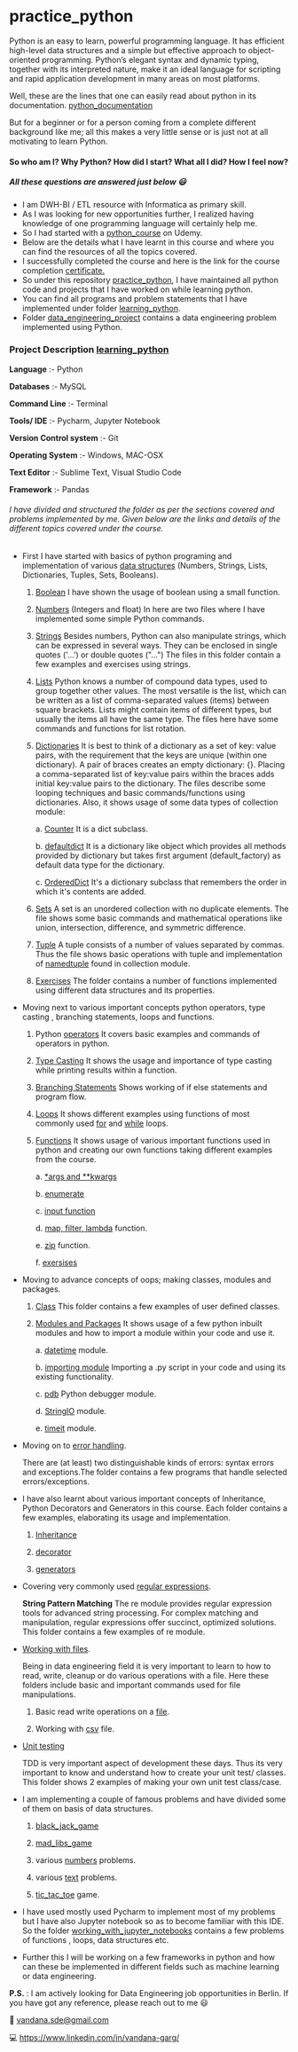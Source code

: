 # practice_python

Python is an easy to learn, powerful programming language.
It has efficient high-level data structures and a simple but effective approach to object-oriented programming.
Python’s elegant syntax and dynamic typing, together with its interpreted nature, make it an ideal language for scripting and rapid application development in many areas on most platforms.

Well, these are the lines that one can easily read about python in its documentation.
[python_documentation](https://docs.python.org/3/tutorial/index.html)

But for a beginner or for a person coming from a complete different background like me; 
all this makes a very little sense or is just not at all motivating to learn Python.

#### So who am I?  Why Python?  How did I start?  What all I did?  How I feel now?

##### All these questions are answered just below :smiley:

* I am DWH-BI / ETL resource with Informatica as primary skill.
* As I was looking for new opportunities further, I realized having knowledge of one programming language will certainly help me.
* So I had started with a [python_course](https://www.udemy.com/share/101W8QBEoSdl9STH8=/) on Udemy.
* Below are the details what I have learnt in this course and where you can find the resources of all the topics covered.
* I successfully completed the course and here is the link for the course completion [certificate.](https://www.udemy.com/certificate/UC-8GCIHB78/)
* So under this repository [practice_python](https://github.com/vandanagarg/practice_python), I have maintained all python
  code and projects that I have worked on while learning python.
* You can find all programs and problem statements that I have implemented under folder [learning_python](https://github.com/vandanagarg/practice_python/tree/master/learning_python).
* Folder [data_engineering_project](https://github.com/vandanagarg/practice_python/tree/master/data_engineering_project) contains a data engineering problem implemented using Python.


### Project Description [learning_python](https://github.com/vandanagarg/practice_python/tree/master/learning_python)

**Language** :- Python

**Databases** :- MySQL

**Command Line** :- Terminal

**Tools/ IDE** :- Pycharm, Jupyter Notebook

**Version Control system** :- Git

**Operating System** :- Windows, MAC-OSX

**Text Editor** :- Sublime Text, Visual Studio Code

**Framework** :- Pandas

###### I have divided and structured the folder as per the sections covered and problems implemented by me. Given below are the links and details of the different topics covered under the course.


* First I have started with basics of python programing and implementation of various [data structures](https://github.com/vandanagarg/practice_python/tree/master/learning_python/data_structures) (Numbers, Strings, Lists, Dictionaries, Tuples, Sets, Booleans).
    
    1. [Boolean](https://github.com/vandanagarg/practice_python/tree/master/learning_python/data_structures/boolean) I have shown the usage of boolean using a small function.
    
    2. [Numbers](https://github.com/vandanagarg/practice_python/tree/master/learning_python/data_structures/integer_float) (Integers and float)
        In here are two files where I have implemented some simple Python commands.
            
    3. [Strings](https://github.com/vandanagarg/practice_python/tree/master/learning_python/data_structures/strings)
       Besides numbers, Python can also manipulate strings, which can be expressed in several ways. They can be enclosed in single quotes ('...') or double quotes ("...")
       The files in this folder contain a few examples and exercises using strings.
        
    4. [Lists](https://github.com/vandanagarg/practice_python/tree/master/learning_python/data_structures/lists)
       Python knows a number of compound data types, used to group together other values. The most versatile is the list, which can be written as a list of comma-separated values (items) between square brackets.
       Lists might contain items of different types, but usually the items all have the same type.
       The files here have some commands and functions for list rotation.
              
    5. [Dictionaries](https://github.com/vandanagarg/practice_python/tree/master/learning_python/data_structures/dictionaries)
       It is best to think of a dictionary as a set of key: value pairs, with the requirement that the keys are unique (within one dictionary). A pair of braces creates an empty dictionary: {}.
       Placing a comma-separated list of key:value pairs within the braces adds initial key:value pairs to the dictionary.
       The files describe some looping techniques and basic commands/functions using dictionaries.
       Also, it shows usage of some data types of collection module:
       
         a. [Counter](https://github.com/vandanagarg/practice_python/tree/master/learning_python/data_structures/dictionaries/counter) 
         It is a dict subclass.
         
         b. [defaultdict](https://github.com/vandanagarg/practice_python/tree/master/learning_python/data_structures/dictionaries/defaultdict) 
         It is a dictionary like object which provides all methods provided by dictionary but takes first argument (default_factory) as default data type for the dictionary.
               
         c. [OrderedDict](https://github.com/vandanagarg/practice_python/tree/master/learning_python/data_structures/dictionaries/OrderedDict) 
         It's a dictionary subclass that remembers the order in which it's contents are added. 
       
    6. [Sets](https://github.com/vandanagarg/practice_python/tree/master/learning_python/data_structures/sets)
       A set is an unordered collection with no duplicate elements. The file shows some basic commands and mathematical operations like union, intersection, difference, and symmetric difference.
       
    7. [Tuple](https://github.com/vandanagarg/practice_python/tree/master/learning_python/data_structures/tuple)
       A tuple consists of a number of values separated by commas. Thus the file shows basic operations with tuple and implementation of [namedtuple](https://github.com/vandanagarg/practice_python/tree/master/learning_python/data_structures/tuple/namedtuple) found in collection module.
       
    8. [Exercises](https://github.com/vandanagarg/practice_python/tree/master/learning_python/data_structures/exercises)
       The folder contains a number of functions implemented using different data structures and its properties.
    

* Moving next to various important concepts python operators, type casting , branching statements, loops and functions.
    
    1. Python [operators](https://github.com/vandanagarg/practice_python/tree/master/learning_python/operators)
       It covers basic examples and commands of operators in python.
       
    2. [Type Casting](https://github.com/vandanagarg/practice_python/tree/master/learning_python/type_casting)
       It shows the usage and importance of type casting while printing results within a function.
    
    3. [Branching Statements](https://github.com/vandanagarg/practice_python/tree/master/learning_python/branching_statements)
       Shows working of if else statements and program flow.
       
    4. [Loops](https://github.com/vandanagarg/practice_python/tree/master/learning_python/loops)
       It shows different examples using functions of most commonly used [for](https://github.com/vandanagarg/practice_python/tree/master/learning_python/loops/for_loop) and [while](https://github.com/vandanagarg/practice_python/tree/master/learning_python/loops/while_loop) loops.
       
    5. [Functions](https://github.com/vandanagarg/practice_python/tree/master/learning_python/functions)
       It shows usage of various important functions used in python and creating our own functions taking different examples from the course.
         
        a. [*args and **kwargs](https://github.com/vandanagarg/practice_python/tree/master/learning_python/functions/args_kwargs)
        
        b. [enumerate](https://github.com/vandanagarg/practice_python/tree/master/learning_python/functions/enumerate)
        
        c. [input function](https://github.com/vandanagarg/practice_python/tree/master/learning_python/functions/input_function)
        
        d. [map, filter, lambda](https://github.com/vandanagarg/practice_python/tree/master/learning_python/functions/map_filter_lambda) function.
        
        e. [zip](https://github.com/vandanagarg/practice_python/tree/master/learning_python/functions/zip) function. 
        
        f. [exersises](https://github.com/vandanagarg/practice_python/tree/master/learning_python/functions/functions)
        
* Moving to advance concepts of oops; making classes, modules and packages.
    
    1.  [Class](https://github.com/vandanagarg/practice_python/tree/master/learning_python/classes)
        This folder contains a few examples of user defined classes.
    
    2. [Modules and Packages](https://github.com/vandanagarg/practice_python/tree/master/learning_python/modules_and_packages)
       It shows usage of a few python inbuilt modules and how to import a module within your code and use it.
       
       a. [datetime](https://github.com/vandanagarg/practice_python/tree/master/learning_python/modules_and_packages/modules/datetime) module.
       
       b. [importing module](https://github.com/vandanagarg/practice_python/tree/master/learning_python/modules_and_packages/modules/importing_modules) Importing a .py script in your code and using its existing functionality.
         
       c. [pdb](https://github.com/vandanagarg/practice_python/tree/master/learning_python/modules_and_packages/modules/pdb) Python debugger module.
       
       d. [StringIO](https://github.com/vandanagarg/practice_python/tree/master/learning_python/modules_and_packages/modules/string_io) module.
       
       e. [timeit](https://github.com/vandanagarg/practice_python/tree/master/learning_python/modules_and_packages/modules/timeit) module.
       
       
* Moving on to [error handling](https://github.com/vandanagarg/practice_python/tree/master/learning_python/error_handling).
   
  There are (at least) two distinguishable kinds of errors: syntax errors and exceptions.The folder contains a few programs that handle selected errors/exceptions.
 
* I have also learnt about various important concepts of Inheritance, Python Decorators and Generators in this course.
  Each folder contains a few examples, elaborating its usage and implementation. 
  
  1. [Inheritance](https://github.com/vandanagarg/practice_python/tree/master/learning_python/inheritance)
  
  2. [decorator](https://github.com/vandanagarg/practice_python/tree/master/learning_python/decorator)
  
  3. [generators](https://github.com/vandanagarg/practice_python/tree/master/learning_python/generators)
  

* Covering very commonly used [regular expressions](https://github.com/vandanagarg/practice_python/tree/master/learning_python/regular_expressions).
   
  **String Pattern Matching** The re module provides regular expression tools for advanced string processing. For complex matching and manipulation, regular expressions offer succinct, optimized solutions.
  This folder contains a few examples of re module.

* [Working with files](https://github.com/vandanagarg/practice_python/tree/master/learning_python/working_with_files).

  Being in data engineering field it is very important to learn to how to read, write, cleanup or do various operations with a file.
  Here these folders include basic and important commands used for file manipulations.  

    1. Basic read write operations on a [file](https://github.com/vandanagarg/practice_python/tree/master/learning_python/working_with_files).
    
    2. Working with [csv](https://github.com/vandanagarg/practice_python/tree/master/learning_python/csv) file.
    
    
* [Unit testing](https://github.com/vandanagarg/practice_python/tree/master/learning_python/unit_testing)

  TDD is very important aspect of development these days. Thus its very important to know and understand how to create your unit test/ classes.
  This folder shows 2 examples of making your own unit test class/case.

* I am implementing a couple of famous problems and have divided some of them on basis of data structures.
    
    1. [black_jack_game](https://github.com/vandanagarg/practice_python/tree/master/learning_python/problems/black_jack_game)
    
    2. [mad_libs_game](https://github.com/vandanagarg/practice_python/tree/master/learning_python/problems/mad_libs_game)
    
    3. various [numbers](https://github.com/vandanagarg/practice_python/tree/master/learning_python/problems/numbers_problems) problems.
    
    4. various [text](https://github.com/vandanagarg/practice_python/tree/master/learning_python/problems/text_problems) problems.
    
    5. [tic_tac_toe](https://github.com/vandanagarg/practice_python/tree/master/learning_python/problems/tic_tac_toe) game. 

* I have used mostly used Pycharm to implement most of my problems but I have also Jupyter notebook so as to become familiar with this IDE.
  So the folder [working_with_jupyter_notebooks](https://github.com/vandanagarg/practice_python/tree/master/learning_python/working_with_jupyter_notebooks)
  contains a few problems of functions , loops, data structures etc.
  
* Further this I will be working on a few frameworks in python and how can these be implemented in different fields such as machine learning or data engineering.




**P.S.** : I am actively looking for Data Engineering job opportunities in Berlin.
       If you have got any reference, please reach out to me :smiley:
       
:email:  vandana.sde@gmail.com
   
:computer:  https://www.linkedin.com/in/vandana-garg/
